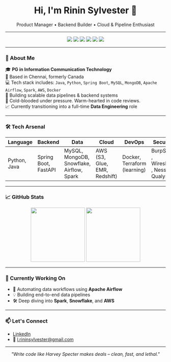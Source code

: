 <h1 align="center">Hi, I'm Rinin Sylvester 🚀</h1>
<p align="center">
  Product Manager • Backend Builder • Cloud & Pipeline Enthusiast  
</p>

---

<p align="center">
  <img src="https://img.shields.io/badge/Code-Java-informational?style=flat&logo=java&logoColor=white&color=blue"/>
  <img src="https://img.shields.io/badge/Code-Python-informational?style=flat&logo=python&logoColor=white&color=blue"/>
  <img src="https://img.shields.io/badge/Framework-SpringBoot-brightgreen?style=flat&logo=spring&logoColor=white"/>
  <img src="https://img.shields.io/badge/Cloud-AWS-orange?style=flat&logo=amazonaws&logoColor=white"/>
  <img src="https://img.shields.io/badge/Data-Airflow-blue?style=flat&logo=apacheairflow&logoColor=white"/>
  <img src="https://img.shields.io/badge/Tools-Docker-2496ED?style=flat&logo=docker&logoColor=white"/>
</p>

---

### 🧠 About Me

🎓 **PG in Information Communication Technology**  
📍 Based in Chennai, formerly Canada  
💻 Tech stack includes: `Java`, `Python`, `Spring Boot`, `MySQL`, `MongoDB`, `Apache Airflow`, `Spark`, `AWS`, `Docker`  
🚀 Building scalable data pipelines & backend systems  
🧊 Cold-blooded under pressure. Warm-hearted in code reviews.  
📈 Currently transitioning into a full-time **Data Engineering** role

---

### 🛠️ Tech Arsenal

| Language | Backend | Data | Cloud | DevOps | Security |
|----------|---------|------|-------|--------|----------|
| Python, Java | Spring Boot, FastAPI | MySQL, MongoDB, Snowflake, Airflow, Spark | AWS (S3, Glue, EMR, Redshift) | Docker, Terraform (learning) | BurpSuite , Wireshark , Nessus , Qualys

---

### 📈 GitHub Stats

<p align="center">
  <img src="https://github-readme-stats.vercel.app/api?username=rininsylvester&show_icons=true&theme=radical" height="170"/>
  <img src="https://github-readme-stats.vercel.app/api/top-langs/?username=rininsylvester&layout=compact&theme=radical" height="170"/>
</p>

---

### 🎯 Currently Working On

- 🔄 Automating data workflows using **Apache Airflow**
- 💡 Building end-to-end data pipelines
- 🛠️ Deep diving into **Spark**, **Snowflake**, and **AWS**

---

### 📫 Let's Connect

- [LinkedIn](https://www.linkedin.com/in/rininsylvester/)
- 📧 l.rininsylvester@gmail.com

---

<p align="center"><i>"Write code like Harvey Specter makes deals – clean, fast, and lethal."</i></p>
